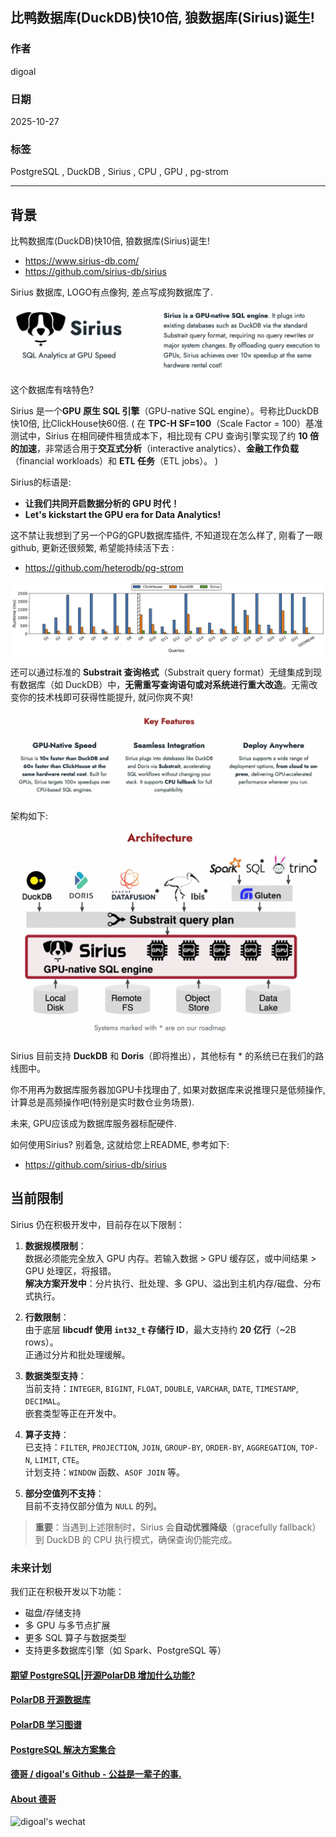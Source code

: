 ## 比鸭数据库(DuckDB)快10倍, 狼数据库(Sirius)诞生!   
      
### 作者      
digoal      
      
### 日期      
2025-10-27      
      
### 标签      
PostgreSQL , DuckDB , Sirius , CPU , GPU , pg-strom    
      
----      
      
## 背景      
比鸭数据库(DuckDB)快10倍, 狼数据库(Sirius)诞生!  
- https://www.sirius-db.com/  
- https://github.com/sirius-db/sirius  
  
Sirius 数据库, LOGO有点像狗, 差点写成狗数据库了.   
  
![pic](20251027_06_pic_001.jpg)  
  
这个数据库有啥特色?   
  
Sirius 是一个**GPU 原生 SQL 引擎**（GPU-native SQL engine）。号称比DuckDB快10倍, 比ClickHouse快60倍. ( 在 **TPC-H SF=100**（Scale Factor = 100）基准测试中，Sirius 在相同硬件租赁成本下，相比现有 CPU 查询引擎实现了约 **10 倍的加速**，非常适合用于**交互式分析**（interactive analytics）、**金融工作负载**（financial workloads）和 **ETL 任务**（ETL jobs）。 )  
  
Sirius的标语是:   
- **让我们共同开启数据分析的 GPU 时代！**    
- **Let's kickstart the GPU era for Data Analytics!**  
  
这不禁让我想到了另一个PG的GPU数据库插件, 不知道现在怎么样了, 刚看了一眼github, 更新还很频繁, 希望能持续活下去 :  
- https://github.com/heterodb/pg-strom   
  
![pic](20251027_06_pic_004.png)  
  
还可以通过标准的 **Substrait 查询格式**（Substrait query format）无缝集成到现有数据库（如 DuckDB）中，**无需重写查询语句或对系统进行重大改造**。无需改变你的技术栈即可获得性能提升, 就问你爽不爽!    
  
![pic](20251027_06_pic_002.jpg)  
  
架构如下:   
  
![pic](20251027_06_pic_003.jpg)  
  
Sirius 目前支持 **DuckDB** 和 **Doris**（即将推出），其他标有 * 的系统已在我们的路线图中。  
  
你不用再为数据库服务器加GPU卡找理由了, 如果对数据库来说推理只是低频操作, 计算总是高频操作吧(特别是实时数仓业务场景).   
  
未来, GPU应该成为数据库服务器标配硬件.    
  
如何使用Sirius? 别着急, 这就给您上README, 参考如下:    
- https://github.com/sirius-db/sirius  
  
## 当前限制   
  
Sirius 仍在积极开发中，目前存在以下限制：  
  
1. **数据规模限制**：    
   数据必须能完全放入 GPU 内存。若输入数据 > GPU 缓存区，或中间结果 > GPU 处理区，将报错。    
   **解决方案开发中**：分片执行、批处理、多 GPU、溢出到主机内存/磁盘、分布式执行。  
  
2. **行数限制**：    
   由于底层 **libcudf 使用 `int32_t` 存储行 ID**，最大支持约 **20 亿行**（~2B rows）。    
   正通过分片和批处理缓解。  
  
3. **数据类型支持**：    
   当前支持：`INTEGER`, `BIGINT`, `FLOAT`, `DOUBLE`, `VARCHAR`, `DATE`, `TIMESTAMP`, `DECIMAL`。    
   嵌套类型等正在开发中。  
  
4. **算子支持**：    
   已支持：`FILTER`, `PROJECTION`, `JOIN`, `GROUP-BY`, `ORDER-BY`, `AGGREGATION`, `TOP-N`, `LIMIT`, `CTE`。    
   计划支持：`WINDOW` 函数、`ASOF JOIN` 等。  
  
5. **部分空值列不支持**：    
   目前不支持仅部分值为 `NULL` 的列。  
  
> **重要**：当遇到上述限制时，Sirius 会**自动优雅降级**（gracefully fallback）到 DuckDB 的 CPU 执行模式，确保查询仍能完成。  
  
### 未来计划  
  
我们正在积极开发以下功能：  
- 磁盘/存储支持  
- 多 GPU 与多节点扩展  
- 更多 SQL 算子与数据类型  
- 支持更多数据库引擎（如 Spark、PostgreSQL 等）  
    
#### [期望 PostgreSQL|开源PolarDB 增加什么功能?](https://github.com/digoal/blog/issues/76 "269ac3d1c492e938c0191101c7238216")
  
  
#### [PolarDB 开源数据库](https://openpolardb.com/home "57258f76c37864c6e6d23383d05714ea")
  
  
#### [PolarDB 学习图谱](https://www.aliyun.com/database/openpolardb/activity "8642f60e04ed0c814bf9cb9677976bd4")
  
  
#### [PostgreSQL 解决方案集合](../201706/20170601_02.md "40cff096e9ed7122c512b35d8561d9c8")
  
  
#### [德哥 / digoal's Github - 公益是一辈子的事.](https://github.com/digoal/blog/blob/master/README.md "22709685feb7cab07d30f30387f0a9ae")
  
  
#### [About 德哥](https://github.com/digoal/blog/blob/master/me/readme.md "a37735981e7704886ffd590565582dd0")
  
  
![digoal's wechat](../pic/digoal_weixin.jpg "f7ad92eeba24523fd47a6e1a0e691b59")
  
